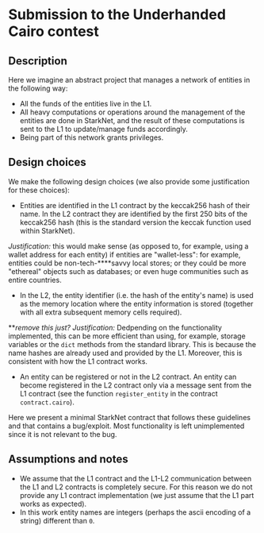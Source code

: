 # Submission to the Underhanded Cairo contest

## Description

Here we imagine an abstract project that manages a network of entities in the following way:

- All the funds of the entities live in the L1.
- All heavy computations or operations around the management of the entities are done in StarkNet, and the result of these computations is sent to the L1 to update/manage funds accordingly.
- Being part of this network grants privileges.

## Design choices

We make the following design choices (we also provide some justification for these choices):

- Entities are identified in the L1 contract by the keccak256 hash of their name. In the L2 contract they are identified by the first 250 bits of the keccak256 hash (this is the standard version the keccak function used within StarkNet).

*Justification:* this would make sense (as opposed to, for example, using a wallet address for each entity) if entities are "wallet-less": for example, entities could be non-tech-****savvy local stores; or they could be more "ethereal" objects such as databases; or even huge communities such as entire countries.

- In the L2, the entity identifier (i.e. the hash of the entity's name) is used as the memory location where the entity information is stored (together with all extra subsequent memory cells required).

***remove this just?*  *Justification:* Dedpending on the functionality implemented, this can be more efficient than using, for example, storage variables or the `dict` methods from the standard library. This is because the name hashes are already used and provided by the L1. Moreover, this is consistent with how the L1 contract works.

- An entity can be registered or not in the L2 contract. An entity can become registered in the L2 contract only via a message sent from the L1 contract (see the function `register_entity` in the contract `contract.cairo`).

Here we present a minimal StarkNet contract that follows these guidelines and that contains a bug/exploit. Most functionality is left unimplemented since it is not relevant to the bug.

## Assumptions and notes

- We assume that the L1 contract and the L1-L2 communication between the L1 and L2 contracts is completely secure. For this reason we do not provide any L1 contract implementation (we just assume that the L1 part works as expected).
- In this work entity names are integers (perhaps the ascii encoding of a string) different than `0`.

